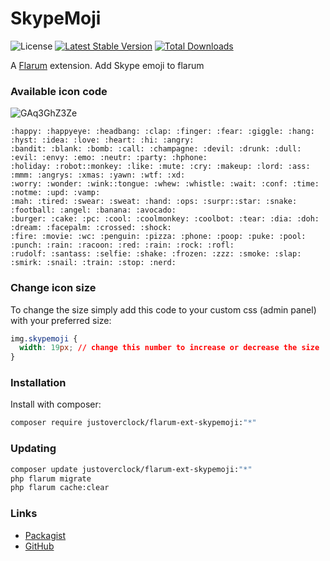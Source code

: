 # SkypeMoji

![License](https://img.shields.io/badge/license-MIT-blue.svg) [![Latest Stable Version](https://poser.pugx.org/justoverclock/flarum-ext-skypemoji/v)](https://packagist.org/packages/justoverclock/flarum-ext-skypemoji) [![Total Downloads](https://poser.pugx.org/justoverclock/flarum-ext-skypemoji/downloads)](https://packagist.org/packages/justoverclock/flarum-ext-skypemoji)

A [Flarum](http://flarum.org) extension. Add Skype emoji to flarum

### Available icon code

![GAq3GhZ3Ze](https://user-images.githubusercontent.com/79002016/123519228-42e4b000-d6aa-11eb-88a1-2f94d8d5435f.gif)



```
:happy: :happyeye: :headbang: :clap: :finger: :fear: :giggle: :hang: :hyst: :idea: :love: :heart: :hi: :angry: 
:bandit: :blank: :bomb: :call: :champagne: :devil: :drunk: :dull: :evil: :envy: :emo: :neutr: :party: :hphone: 
:holiday: :robot::monkey: :like: :mute: :cry: :makeup: :lord: :ass: :mmm: :angrys: :xmas: :yawn: :wtf: :xd: 
:worry: :wonder: :wink::tongue: :whew: :whistle: :wait: :conf: :time: :notme: :upd: :vamp: 
:mah: :tired: :swear: :sweat: :hand: :ops: :surpr::star: :snake: :football: :angel: :banana: :avocado: 
:burger: :cake: :pc: :cool: :coolmonkey: :coolbot: :tear: :dia: :doh: :dream: :facepalm: :crossed: :shock:
:fire: :movie: :wc: :penguin: :pizza: :phone: :poop: :puke: :pool: :punch: :rain: :racoon: :red: :rain: :rock: :rofl:
:rudolf: :santass: :selfie: :shake: :frozen: :zzz: :smoke: :slap: :smirk: :snail: :train: :stop: :nerd:

``` 

### Change icon size

To change the size simply add this code to your custom css (admin panel) with your preferred size:

```css
img.skypemoji {
  width: 19px; // change this number to increase or decrease the size
}

```


### Installation

Install with composer:

```sh
composer require justoverclock/flarum-ext-skypemoji:"*"
```

### Updating

```sh
composer update justoverclock/flarum-ext-skypemoji:"*"
php flarum migrate
php flarum cache:clear
```

### Links

- [Packagist](https://packagist.org/packages/justoverclock/flarum-ext-skypemoji)
- [GitHub](https://github.com/justoverclockl/flarum-ext-skypemoji)
